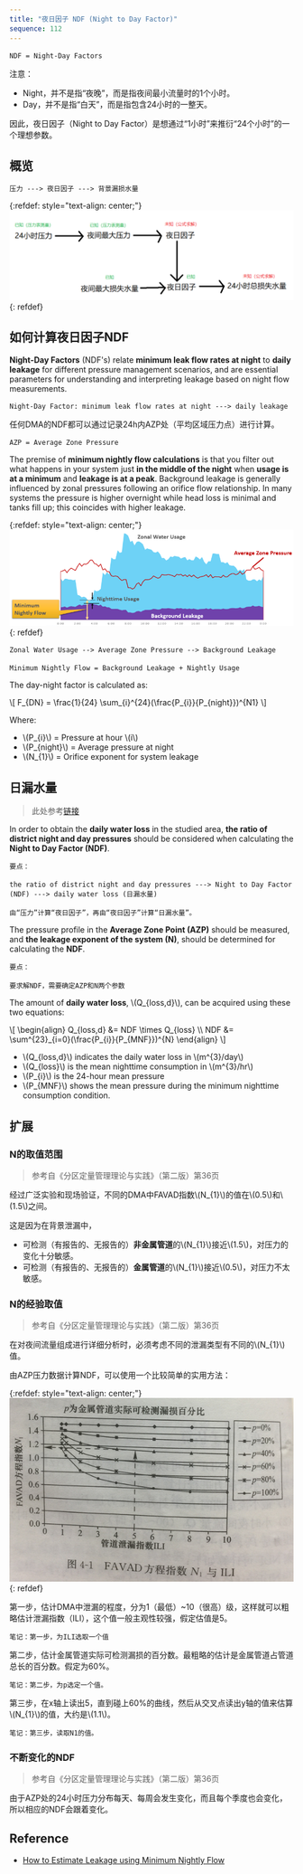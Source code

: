 ```yaml
---
title: "夜日因子 NDF (Night to Day Factor)"
sequence: 112
---
```


```text
NDF = Night-Day Factors
```

注意：

- Night，并不是指“夜晚”，而是指夜间最小流量时的1个小时。
- Day，并不是指“白天”，而是指包含24小时的一整天。

因此，夜日因子（Night to Day Factor）是想通过“1小时”来推衍“24个小时”的一个理想参数。

## 概览

```text
压力 ---> 夜日因子 ---> 背景漏损水量
```

{:refdef: style="text-align: center;"}
![](/assets/image/dma/how-to-understand-night-to-day-factor.png)
{: refdef}

## 如何计算夜日因子NDF

**Night-Day Factors** (NDF's) relate **minimum leak flow rates at night** to **daily leakage**
for different pressure management scenarios,
and are essential parameters for understanding and interpreting leakage based on night flow measurements.

```text
Night-Day Factor: minimum leak flow rates at night ---> daily leakage
```

任何DMA的NDF都可以通过记录24h内AZP处（平均区域压力点）进行计算。

```text
AZP = Average Zone Pressure
```

The premise of **minimum nightly flow calculations** is that
you filter out what happens in your system just **in the middle of the night**
when **usage is at a minimum** and **leakage is at a peak**.
Background leakage is generally influenced by zonal pressures following an orifice flow relationship.
In many systems the pressure is higher overnight
while head loss is minimal and tanks fill up; this coincides with higher leakage.

{:refdef: style="text-align: center;"}
![](/assets/image/dma/minimum-nightly-flow.png)
{: refdef}

```text
Zonal Water Usage --> Average Zone Pressure --> Background Leakage

Minimum Nightly Flow = Background Leakage + Nightly Usage
```

The day-night factor is calculated as:

<p>
\[
F_{DN} = \frac{1}{24} \sum_{i}^{24}(\frac{P_{i}}{P_{night}})^{N1}
\]
</p>

Where:

<ul>
<li>\(P_{i}\) = Pressure at hour \(i\)</li>
<li>\(P_{night}\) = Average pressure at night</li>
<li>\(N_{1}\) = Orifice exponent for system leakage</li>
</ul>

## 日漏水量

> 此处参考[链接][link02]

In order to obtain the **daily water loss** in the studied area,
**the ratio of district night and day pressures** should be considered
when calculating the **Night to Day Factor (NDF)**.

```text
要点：

the ratio of district night and day pressures ---> Night to Day Factor (NDF) ---> daily water loss (日漏水量)

由“压力”计算“夜日因子”，再由“夜日因子”计算“日漏水量”。
```

The pressure profile in the **Average Zone Point (AZP)** should be measured,
and **the leakage exponent of the system (N)**,
should be determined for calculating the **NDF**.

```text
要点：

要求解NDF，需要确定AZP和N两个参数
```

<p>
The amount of <b>daily water loss</b>, \(Q_{loss,d}\), can be acquired using these two equations:
</p>

<p>
\[
\begin{align}
Q_{loss,d} &= NDF \times Q_{loss} \\
NDF &= \sum^{23}_{i=0}(\frac{P_{i}}{P_{MNF}})^{N}
\end{align}
\]
</p>

<ul>
    <li>\(Q_{loss,d}\) indicates the daily water loss in \(m^{3}/day\)</li>
    <li>\(Q_{loss}\) is the mean nighttime consumption in \(m^{3}/hr\)</li>
    <li>\(P_{i}\) is the 24-hour mean pressure</li>
    <li>\(P_{MNF}\) shows the mean pressure during the minimum nighttime consumption condition.</li>
</ul>

## 扩展

### N的取值范围

> 参考自《分区定量管理理论与实践》（第二版）第36页

<p>
经过广泛实验和现场验证，不同的DMA中FAVAD指数\(N_{1}\)的值在\(0.5\)和\(1.5\)之间。
</p>


这是因为在背景泄漏中，

<ul>
    <li>可检测（有报告的、无报告的）<b>非金属管道</b>的\(N_{1}\)接近\(1.5\)，对压力的变化十分敏感。</li>
    <li>可检测（有报告的、无报告的）<b>金属管道</b>的\(N_{1}\)接近\(0.5\)，对压力不太敏感。</li>
</ul>

### N的经验取值

> 参考自《分区定量管理理论与实践》（第二版）第36页

<p>
在对夜间流量组成进行详细分析时，必须考虑不同的泄漏类型有不同的\(N_{1}\)值。
</p>

由AZP压力数据计算NDF，可以使用一个比较简单的实用方法：

{:refdef: style="text-align: center;"}
![](/assets/image/dma/ndf-favad-n1-ili.png)
{: refdef}

第一步，估计DMA中泄漏的程度，分为1（最低）~10（很高）级，这样就可以粗略估计泄漏指数（ILI），这个值一般主观性较强，假定估值是5。

```text
笔记：第一步，为ILI选取一个值
```

第二步，估计金属管道实际可检测漏损的百分数。最粗略的估计是金属管道占管道总长的百分数。假定为60%。

```text
笔记：第二步，为p选定一个值。
```

<p>
第三步，在x轴上读出5，直到碰上60%的曲线，然后从交叉点读出y轴的值来估算\(N_{1}\)的值，大约是\(1.1\)。
</p>

```text
笔记：第三步，读取N1的值。
```

### 不断变化的NDF

> 参考自《分区定量管理理论与实践》（第二版）第36页

由于AZP处的24小时压力分布每天、每周会发生变化，而且每个季度也会变化，所以相应的NDF会跟着变化。

## Reference

- [How to Estimate Leakage using Minimum Nightly Flow][link01]

[link01]: https://help.innovyze.com/display/info360/How+to+Estimate+Leakage+using+Minimum+Nightly+Flow
[link02]: https://iwaponline.com/ws/article/20/6/2296/75114/Leakage-estimation-in-water-networks-based-on-the
